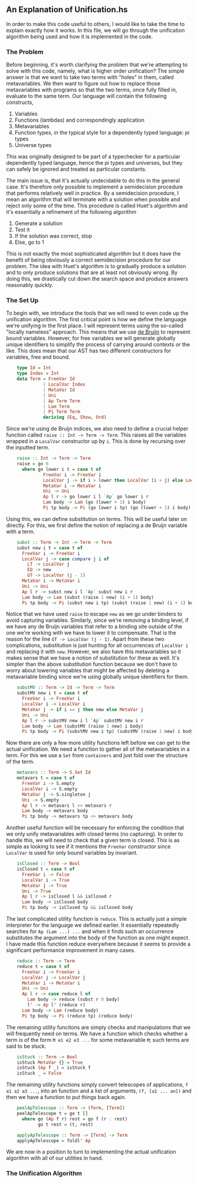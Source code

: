 ## An Explanation of Unification.hs

In order to make this code useful to others, I would like to take the
time to explain exactly how it works. In this file, we will go through
the unification algorithm being used and how it is implemented in the
code.

### The Problem

Before beginning, it's worth clarifying the problem that we're
attempting to solve with this code, namely, what is higher order
unification? The simple answer is that we want to take two terms with
"holes" in them, called metavariables. We then want to figure out how
to replace those metavariables with programs so that the two terms,
once fully filled in, evaluate to the same term. Our language will
contain the following constructs,

 1. Variables
 2. Functions (lambdas) and correspondingly application
 3. Metavariables
 4. Function types, in the typical style for a dependently typed
 language: pi types
 5. Universe types

This was originally designed to be part of a typechecker for a
particular dependently typed language, hence the pi types and
universes, but they can safely be ignored and treated as particular
constants.

The main issue is, that it's actually undecidable to do this in the
general case. It's therefore only possible to implement a semidecision
procedure that performs relatively well in practice. By a semidecision
procedure, I mean an algorithm that will terminate with a solution
when possible and reject only some of the time. This procedure is
called Huet's algorithm and it's essentially a refinement of the
following algorithm

 1. Generate a solution
 2. Test it
 3. If the solution was correct, stop
 4. Else, go to 1

This is not exactly the most sophisticated algorithm but it does have
the benefit of being obviously a correct semidecision procedure for
our problem. The idea with Huet's algorithm is to gradually produce a
solution and to only produce solutions that are at least not
obviously wrong. By doing this, we drastically cut down the search
space and produce answers reasonably quickly.

### The Set Up

To begin with, we introduce the tools that we will need to even code
up the unification algorithm. The first critical point is how we
define the language we're unifying in the first place. I will
represent terms using the so-called "locally nameless" approach. This
means that we use
[de Bruijn](https://en.wikipedia.org/wiki/De_Bruijn_index) to
represent bound variables. However, for free variables we will
generate globally unique identifiers to simplify the process of
carrying around contexts or the like. This does mean that our AST has
two different constructors for variables, free and bound.

``` haskell
    type Id = Int
    type Index = Int
    data Term = FreeVar Id
              | LocalVar Index
              | MetaVar Id
              | Uni
              | Ap Term Term
              | Lam Term
              | Pi Term Term
              deriving (Eq, Show, Ord)
```

Since we're using de Bruijn indices, we also need to define a crucial
helper function called `raise :: Int -> Term -> Term`. This raises all
the variables wrapped in a `LocalVar` constructor up by `i`. This is
done by recursing over the inputted term.

``` haskell
    raise :: Int -> Term -> Term
    raise = go 0
      where go lower i t = case t of
              FreeVar i -> FreeVar i
              LocalVar j -> if i > lower then LocalVar (i + j) else LocalVar j
              MetaVar i -> MetaVar i
              Uni -> Uni
              Ap l r -> go lower i l `Ap` go lower i r
              Lam body -> Lam (go (lower + 1) i body)
              Pi tp body -> Pi (go lower i tp) (go (lower + 1) i body)
```

Using this, we can define substitution on terms. This will be useful
later on directly. For this, we first define the notion of replacing a
de Bruijn variable with a term.

``` haskell
    subst :: Term -> Int -> Term -> Term
    subst new i t = case t of
      FreeVar i -> FreeVar i
      LocalVar j -> case compare j i of
        LT -> LocalVar j
        EQ -> new
        GT -> LocalVar (j - 1)
      MetaVar i -> MetaVar i
      Uni -> Uni
      Ap l r -> subst new i l `Ap` subst new i r
      Lam body -> Lam (subst (raise 1 new) (i + 1) body)
      Pi tp body -> Pi (subst new i tp) (subst (raise 1 new) (i + 1) body)
```

Notice that we have used `raise` to escape `new` as we go under
binders to avoid capturing variables. Similarly, since we're removing
a binding level, if we have any de Bruijn variables that refer to a
binding site outside of the one we're working with we have to lower it
to compensate. That is the reason for the line `GT -> LocalVar (j - 1)`.
Apart from these two complications, substitution is just hunting for
all occurrences of `LocalVar i` and replacing it with `new`. However,
we also have this metavariables so it makes sense that we have a
notion of substitution for these as well. It's simpler than the above
substitution function because we don't have to worry about lowering
variables that might be affected by deleting a metavariable binding
since we're using globally unique identifiers for them.

``` haskell
    substMV :: Term -> Id -> Term -> Term
    substMV new i t = case t of
      FreeVar i -> FreeVar i
      LocalVar i -> LocalVar i
      MetaVar j -> if i == j then new else MetaVar j
      Uni -> Uni
      Ap l r -> substMV new i l `Ap` substMV new i r
      Lam body -> Lam (substMV (raise 1 new) i body)
      Pi tp body -> Pi (substMV new i tp) (substMV (raise 1 new) i body)
```

Now there are only a few more utility functions left before we can get
to the actual unification. We need a function to gather all of the
metavariables in a term. For this we use a `Set` from `containers` and
just fold over the structure of the term.

``` haskell
    metavars :: Term -> S.Set Id
    metavars t = case t of
      FreeVar i -> S.empty
      LocalVar i -> S.empty
      MetaVar j -> S.singleton j
      Uni -> S.empty
      Ap l r -> metavars l <> metavars r
      Lam body -> metavars body
      Pi tp body -> metavars tp <> metavars body
```

Another useful function will be necessary for enforcing the condition
that we only unify metavariables with closed terms (no capturing). In
order to handle this, we will need to check that a given term is
closed. This is as simple as looking to see if it mentions the
`FreeVar` constructor since `LocalVar` is used for only bound
variables by invariant.

``` haskell
    isClosed :: Term -> Bool
    isClosed t = case t of
      FreeVar i -> False
      LocalVar i -> True
      MetaVar j -> True
      Uni -> True
      Ap l r -> isClosed l && isClosed r
      Lam body -> isClosed body
      Pi tp body -> isClosed tp && isClosed body
```

The last complicated utility function is `reduce`. This is actually
just a simple interpreter for the language we defined earlier. It
essentially repeatedly searches for `Ap (Lam ...) ...` and when it
finds such an occurrence substitutes the argument into the body of the
function as one might expect. I have made this function reduce
everywhere because it seems to provide a significant performance
improvement in many cases.

``` haskell
    reduce :: Term -> Term
    reduce t = case t of
      FreeVar i -> FreeVar i
      LocalVar j -> LocalVar j
      MetaVar i -> MetaVar i
      Uni -> Uni
      Ap l r -> case reduce l of
        Lam body -> reduce (subst r 0 body)
        l' -> Ap l' (reduce r)
      Lam body -> Lam (reduce body)
      Pi tp body -> Pi (reduce tp) (reduce body)
```

The remaining utility funcitons are simply checks and manipulations
that we will frequently need on terms. We have a function which checks
whether a term is of the form `M e1 e2 e3 ...` for some metavariable
`M`; such terms are said to be stuck.

``` haskell
    isStuck :: Term -> Bool
    isStuck MetaVar {} = True
    isStuck (Ap f _) = isStuck f
    isStuck _ = False
```

The remaining utility functions simply convert telescopes of
applications, `f a1 a2 a3 ...`, into an function and a list of
arguments, `(f, [a1 ... an])` and then we have a function to put
things back again.

``` haskell
    peelApTelescope :: Term -> (Term, [Term])
    peelApTelescope t = go t []
      where go (Ap f r) rest = go f (r : rest)
            go t rest = (t, rest)

    applyApTelescope :: Term -> [Term] -> Term
    applyApTelescope = foldl' Ap
```

We are now in a position to turn to implementing the actual
unification algorithm with all of our utilities in hand.

### The Unification Algorithm
